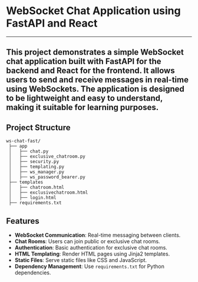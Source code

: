 # WebSocket Chat Application using FastAPI and React

----
This project demonstrates a simple WebSocket chat application built with FastAPI for the backend and React for the frontend.
 It allows users to send and receive messages in real-time using WebSockets.
 The application is designed to be lightweight and easy to understand, making it suitable for learning purposes.
----
## Project Structure

```shell
ws-chat-fast/
 ├── app
 │   ├── chat.py
 │   ├── exclusive_chatroom.py
 │   ├── security.py
 │   ├── templating.py
 │   ├── ws_manager.py
 │   ├── ws_password_bearer.py
 ├── templates
 │   ├── chatroom.html
 │   ├── exclusivechatroom.html
 │   ├── login.html
 ├── requirements.txt
``` 


## Features
- **WebSocket Communication**: Real-time messaging between clients.
- **Chat Rooms**: Users can join public or exclusive chat rooms.
- **Authentication**: Basic authentication for exclusive chat rooms.
- **HTML Templating**: Render HTML pages using Jinja2 templates.
- **Static Files**: Serve static files like CSS and JavaScript.
- **Dependency Management**: Use `requirements.txt` for Python dependencies.

